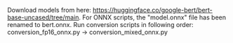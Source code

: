 Download models from here: https://huggingface.co/google-bert/bert-base-uncased/tree/main.
For ONNX scripts, the "model.onnx" file has been renamed to bert.onnx.
Run conversion scripts in following order: conversion_fp16_onnx.py -> conversion_mixed_onnx.py
